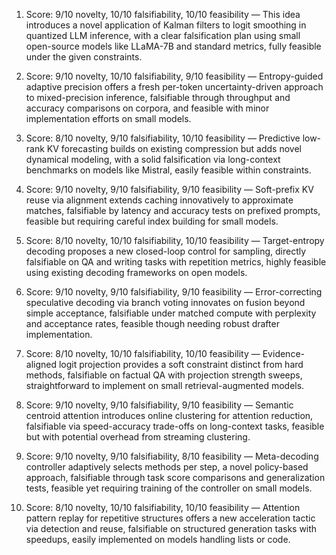 1) Score: 9/10 novelty, 10/10 falsifiability, 10/10 feasibility — This idea introduces a novel application of Kalman filters to logit smoothing in quantized LLM inference, with a clear falsification plan using small open-source models like LLaMA-7B and standard metrics, fully feasible under the given constraints.

2) Score: 9/10 novelty, 10/10 falsifiability, 9/10 feasibility — Entropy-guided adaptive precision offers a fresh per-token uncertainty-driven approach to mixed-precision inference, falsifiable through throughput and accuracy comparisons on corpora, and feasible with minor implementation efforts on small models.

3) Score: 8/10 novelty, 9/10 falsifiability, 10/10 feasibility — Predictive low-rank KV forecasting builds on existing compression but adds novel dynamical modeling, with a solid falsification via long-context benchmarks on models like Mistral, easily feasible within constraints.

4) Score: 9/10 novelty, 9/10 falsifiability, 9/10 feasibility — Soft-prefix KV reuse via alignment extends caching innovatively to approximate matches, falsifiable by latency and accuracy tests on prefixed prompts, feasible but requiring careful index building for small models.

5) Score: 8/10 novelty, 10/10 falsifiability, 10/10 feasibility — Target-entropy decoding proposes a new closed-loop control for sampling, directly falsifiable on QA and writing tasks with repetition metrics, highly feasible using existing decoding frameworks on open models.

6) Score: 9/10 novelty, 9/10 falsifiability, 9/10 feasibility — Error-correcting speculative decoding via branch voting innovates on fusion beyond simple acceptance, falsifiable under matched compute with perplexity and acceptance rates, feasible though needing robust drafter implementation.

7) Score: 8/10 novelty, 10/10 falsifiability, 10/10 feasibility — Evidence-aligned logit projection provides a soft constraint distinct from hard methods, falsifiable on factual QA with projection strength sweeps, straightforward to implement on small retrieval-augmented models.

8) Score: 9/10 novelty, 9/10 falsifiability, 9/10 feasibility — Semantic centroid attention introduces online clustering for attention reduction, falsifiable via speed-accuracy trade-offs on long-context tasks, feasible but with potential overhead from streaming clustering.

9) Score: 9/10 novelty, 9/10 falsifiability, 8/10 feasibility — Meta-decoding controller adaptively selects methods per step, a novel policy-based approach, falsifiable through task score comparisons and generalization tests, feasible yet requiring training of the controller on small models.

10) Score: 8/10 novelty, 10/10 falsifiability, 10/10 feasibility — Attention pattern replay for repetitive structures offers a new acceleration tactic via detection and reuse, falsifiable on structured generation tasks with speedups, easily implemented on models handling lists or code.
